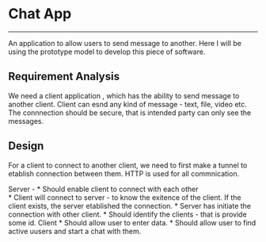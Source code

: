 # Chat App
---

An application to allow users to send message to another. Here I will be using the prototype model to develop this piece of software.

## Requirement Analysis
We need a client application , which has the ability to send message to another client. Client can esnd any kind of message - text, file, video etc. The connnection should be secure, that is intended party can only see the messages.

## Design
For a client to connect to another client, we need to first make a tunnel to etablish connection between them.
HTTP is used for all commnication.

Server - 
    * Should enable client to connect with each other  
        * Client will connect to server - to know the exitence of the client. If the client exists, the server etablished the connection.
        * Server has initiate the connection with other client.
    * Should identify the clients - that is provide some id.
Client
    * Should allow user to enter data.
    * Should allow user to find active uusers and start a chat with them.